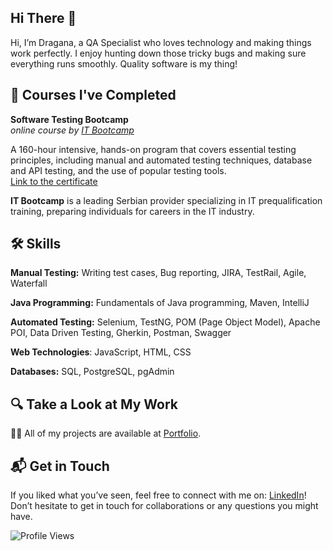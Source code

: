 ## Hi There 👋

Hi, I’m Dragana, a QA Specialist who loves technology and making things work perfectly. I enjoy hunting down those tricky bugs and making sure everything runs smoothly. Quality software is my thing!


## 🌱 Courses I've Completed

__Software Testing Bootcamp__   
*online course by [IT Bootcamp](https://itbootcamp.rs/)*  

A 160-hour intensive, hands-on program that covers essential testing principles, including manual and automated testing techniques, database and API testing, and the use of popular testing tools.  
[Link to the certificate](https://drive.google.com/file/d/1PHGEZaJJTsO8P1l7LZ8D-wB04pAOVduD/view?usp=sharing)  

**IT Bootcamp** is a leading Serbian provider specializing in IT prequalification training, preparing individuals for careers in the IT industry.  



## 🛠 Skills

**Manual Testing:** Writing test cases, Bug reporting, JIRA, TestRail, Agile, Waterfall

**Java Programming:** Fundamentals of Java programming, Maven, IntelliJ

**Automated Testing:** Selenium, TestNG, POM (Page Object Model), Apache POI, Data Driven Testing, Gherkin, Postman, Swagger

**Web Technologies**: JavaScript, HTML, CSS

**Databases:** SQL, PostgreSQL, pgAdmin


## 🔍 Take a Look at My Work

👨‍💻 All of my projects are available at [Portfolio](https://github.com/medosdragana?tab=repositories).

## 📬 Get in Touch

If you liked what you’ve seen, feel free to connect with me on: [LinkedIn](https://www.linkedin.com/in/dragana-medos-272133228/)! Don’t hesitate to get in touch for collaborations or any questions you might have.

![Profile Views](https://komarev.com/ghpvc/?username=medosdragana&color=green)

<!--
**medosdragana/medosdragana** is a ✨ _special_ ✨ repository because its `README.md` (this file) appears on your GitHub profile.

Here are some ideas to get you started:

- 🔭 I’m currently working on ...
- 🌱 I’m currently learning ...
- 👯 I’m looking to collaborate on ...
- 🤔 I’m looking for help with ...
- 💬 Ask me about ...
- 📫 How to reach me: ...
- 😄 Pronouns: ...
- ⚡ Fun fact: ...
-->
